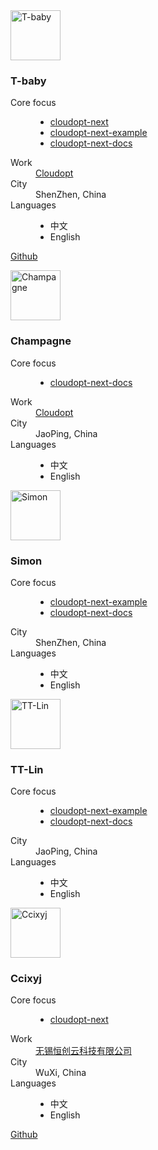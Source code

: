 <div class="nexter">
    <div class="avatar">
        <img src="/images/avatar/2018030700.jpg" alt="T-baby" width="80" height="80">
    </div>
    <div class="profile">
        <h3 data-official-title="Benevolent Dictator For Life">
            T-baby
            <!---->
        </h3>
        <dl>
            <dt>Core focus</dt>
            <dd>
                <ul>
                    <li>
                        <a href="https://github.com/cloudoptlab/cloudopt-next" target="_blank">cloudopt-next</a>
                    </li>
                    <li>
                        <a href="https://github.com/cloudoptlab/cloudopt-next-example" target="_blank">cloudopt-next-example</a>
                    </li>
                    <li>
                        <a href="https://github.com/cloudoptlab/cloudopt-next-docs" target="_blank">cloudopt-next-docs</a>
                    </li>
                </ul>
            </dd>
            <!---->
            <dt>
                <i class="fa fa-briefcase"></i>
                <span class="sr-only">Work</span>
            </dt>
            <dd><a href="https://www.cloudopt.net">Cloudopt</a></dd>
            <dt>
                <i class="fa fa-map-marker"></i>
                <span class="sr-only">City</span>
            </dt>
            <dd>
                ShenZhen, China
            </dd>
            <dt>
                <i class="fa fa-globe"></i>
                <span class="sr-only">Languages</span>
            </dt>
            <dd class="language-list">
                <ul>
                    <li>中文</li>
                    <li>English</li>
                </ul>
            </dd>
            <footer class="social">
                <a href="https://github.com/t-baby/" class="github" target="_blank">
                    <i class="fa fa-github"></i>
                    <span class="sr-only">Github</span>
                </a>
                <!---->
            </footer>
        </dl>
    </div>
</div>

<div class="nexter">
    <div class="avatar">
        <img src="/images/avatar/2018032601.jpg" alt="Champagne" width="80" height="80">
    </div>
    <div class="profile">
        <h3 data-official-title="Benevolent Dictator For Life">
            Champagne
            <!---->
        </h3>
        <dl>
            <dt>Core focus</dt>
            <dd>
                <ul>
                    <li>
                        <a href="https://github.com/cloudoptlab/cloudopt-next-docs" target="_blank">cloudopt-next-docs</a>
                    </li>
                </ul>
            </dd>
            <dt>
                <i class="fa fa-briefcase"></i>
                <span class="sr-only">Work</span>
            </dt>
            <dd><a href="https://www.cloudopt.net">Cloudopt</a></dd>
            <!---->
            <dt>
                <i class="fa fa-map-marker"></i>
                <span class="sr-only">City</span>
            </dt>
            <dd>
                JaoPing, China
            </dd>
            <dt>
                <i class="fa fa-globe"></i>
                <span class="sr-only">Languages</span>
            </dt>
            <dd class="language-list">
                <ul>
                    <li>中文</li>
                    <li>English</li>
                </ul>
            </dd>
        </dl>
    </div>
</div>

<div class="nexter">
    <div class="avatar">
        <img src="/images/avatar/2018030701.jpg" alt="Simon" width="80" height="80">
    </div>
    <div class="profile">
        <h3 data-official-title="Benevolent Dictator For Life">
            Simon
            <!---->
        </h3>
        <dl>
            <dt>Core focus</dt>
            <dd>
                <ul>
                    <li>
                        <a href="https://github.com/cloudoptlab/cloudopt-next-example" target="_blank">cloudopt-next-example</a>
                    </li>
                    <li>
                        <a href="https://github.com/cloudoptlab/cloudopt-next-docs" target="_blank">cloudopt-next-docs</a>
                    </li>
                </ul>
            </dd>
            <!---->
            <dt>
                <i class="fa fa-map-marker"></i>
                <span class="sr-only">City</span>
            </dt>
            <dd>
                ShenZhen, China
            </dd>
            <dt>
                <i class="fa fa-globe"></i>
                <span class="sr-only">Languages</span>
            </dt>
            <dd class="language-list">
                <ul>
                    <li>中文</li>
                    <li>English</li>
                </ul>
            </dd>
        </dl>
    </div>
</div>

<div class="nexter">
    <div class="avatar">
        <img src="/images/avatar/2018030702.jpg" alt="TT-Lin" width="80" height="80">
    </div>
    <div class="profile">
        <h3 data-official-title="Benevolent Dictator For Life">
            TT-Lin
            <!---->
        </h3>
        <dl>
            <dt>Core focus</dt>
            <dd>
                <ul>
                    <li>
                        <a href="https://github.com/cloudoptlab/cloudopt-next-example" target="_blank">cloudopt-next-example</a>
                    </li>
                    <li>
                        <a href="https://github.com/cloudoptlab/cloudopt-next-docs" target="_blank">cloudopt-next-docs</a>
                    </li>
                </ul>
            </dd>
            <!---->
            <dt>
                <i class="fa fa-map-marker"></i>
                <span class="sr-only">City</span>
            </dt>
            <dd>
                JaoPing, China
            </dd>
            <dt>
                <i class="fa fa-globe"></i>
                <span class="sr-only">Languages</span>
            </dt>
            <dd class="language-list">
                <ul>
                    <li>中文</li>
                    <li>English</li>
                </ul>
            </dd>
        </dl>
    </div>
</div>

<div class="nexter">
    <div class="avatar">
        <img src="https://avatars1.githubusercontent.com/u/6183506?s=460&v=4" alt="Ccixyj" width="80" height="80">
    </div>
    <div class="profile">
        <h3 data-official-title="Benevolent Dictator For Life">
            Ccixyj
            <!---->
        </h3>
        <dl>
            <dt>Core focus</dt>
            <dd>
                <ul>
                    <li>
                        <a href="https://github.com/cloudoptlab/cloudopt-next" target="_blank">cloudopt-next</a>
                    </li>
                </ul>
            </dd>
            <!---->
            <dt>
                <i class="fa fa-briefcase"></i>
                <span class="sr-only">Work</span>
            </dt>
            <dd><a href="http://wx.cfzxzz.com/">无锡恒创云科技有限公司</a></dd>
            <dt>
                <i class="fa fa-map-marker"></i>
                <span class="sr-only">City</span>
            </dt>
            <dd>
                WuXi, China
            </dd>
            <dt>
                <i class="fa fa-globe"></i>
                <span class="sr-only">Languages</span>
            </dt>
            <dd class="language-list">
                <ul>
                    <li>中文</li>
                    <li>English</li>
                </ul>
            </dd>
            <footer class="social">
                <a href="https://github.com/Ccixyj" class="github" target="_blank">
                    <i class="fa fa-github"></i>
                    <span class="sr-only">Github</span>
                </a>
                <!---->
            </footer>
        </dl>
    </div>
</div>